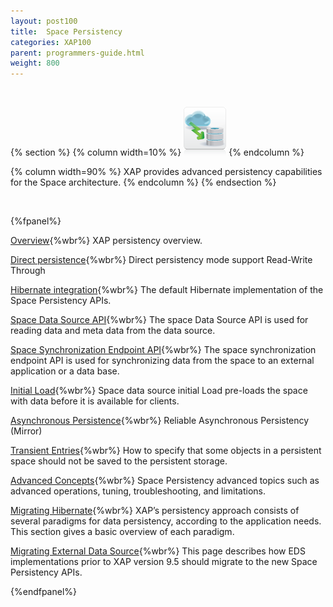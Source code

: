 ```yaml
---
layout: post100
title:  Space Persistency
categories: XAP100
parent: programmers-guide.html
weight: 800
---
```


<br>


{% section %}
{% column  width=10% %}
![space-document.png](/attachment_files/subject/persistence.png)
{% endcolumn %}

{% column width=90% %}
XAP provides advanced persistency capabilities for the Space architecture.
{% endcolumn %}
{% endsection %}

<br>

{%fpanel%}

[Overview](./space-persistency.html){%wbr%}
XAP persistency overview.

[Direct persistence](./direct-persistency.html){%wbr%}
Direct persistency mode support Read-Write Through

[Hibernate integration](./hibernate-space-persistency.html){%wbr%}
The default Hibernate implementation of the Space Persistency APIs.

[Space Data Source API](./space-data-source-api.html){%wbr%}
The space Data Source API is used for reading data and meta data from the data source.

[Space Synchronization Endpoint API](./space-synchronization-endpoint-api.html){%wbr%}
The space synchronization endpoint API is used for synchronizing data from the space to an external application or a data base.

[Initial Load](./space-persistency-initial-load.html){%wbr%}
Space data source initial Load pre-loads the space with data before it is available for clients.

[Asynchronous Persistence](./asynchronous-persistency-with-the-mirror.html){%wbr%}
Reliable Asynchronous Persistency (Mirror)

[Transient Entries](./transient-entries.html){%wbr%}
How to specify that some objects in a persistent space should not be saved to the persistent storage.

[Advanced Concepts](./space-persistency-advanced-topics.html){%wbr%}
Space Persistency advanced topics such as advanced operations, tuning, troubleshooting, and limitations.

[Migrating Hibernate](./persistency-migrating-hibernate.html){%wbr%}
XAP’s persistency approach consists of several paradigms for data persistency, according to the application needs. This section gives a basic overview of each paradigm.

[Migrating External Data Source](./migrating-from-external-data-source-api.html){%wbr%}
This page describes how EDS implementations prior to XAP version 9.5 should migrate to the new Space Persistency APIs.

{%endfpanel%}


